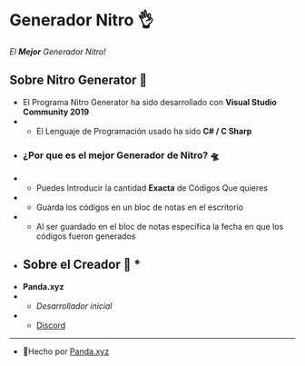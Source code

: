 # Generador Nitro 👌
_El **Mejor** Generador Nitro!_ 
## Sobre Nitro Generator 🎉
- El Programa Nitro Generator ha sido desarrollado con **Visual Studio Community 2019**
-  - El Lenguaje de Programación usado ha sido **C# / C Sharp** 
-  ### ¿Por que es el mejor Generador de Nitro?  🛸
-   - Puedes Introducir la cantidad **Exacta** de Códigos Que quieres 
-   - Guarda los códigos en un bloc de notas en el escritorio 
-   - Al ser guardado en el bloc de notas especifica la fecha en que los códigos fueron generados 
-   ## Sobre el Creador 🍻 * 
-   **Panda.xyz**
-   - *Desarrollador inicial*
-   - [Discord](https://dsc.gg/pandaxyz) 
-   --- 
-   🍭Hecho por [Panda.xyz](https://im-pandaxyz.netlify.app/)
